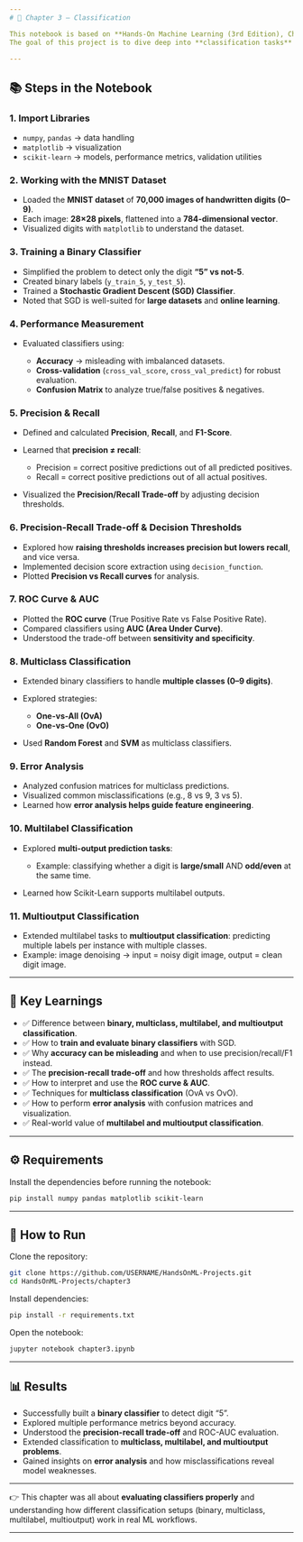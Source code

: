 ```yaml
---
# 🔢 Chapter 3 – Classification

This notebook is based on **Hands-On Machine Learning (3rd Edition), Chapter 3**.
The goal of this project is to dive deep into **classification tasks** using the **MNIST dataset**, and to explore key concepts such as **binary/multiclass classification, performance metrics, precision-recall trade-off, ROC curves, multilabel and multioutput classification**.

---
```


## 📚 Steps in the Notebook

### 1. Import Libraries

* `numpy`, `pandas` → data handling
* `matplotlib` → visualization
* `scikit-learn` → models, performance metrics, validation utilities

### 2. Working with the MNIST Dataset

* Loaded the **MNIST dataset** of **70,000 images of handwritten digits (0–9)**.
* Each image: **28×28 pixels**, flattened into a **784-dimensional vector**.
* Visualized digits with `matplotlib` to understand the dataset.

### 3. Training a Binary Classifier

* Simplified the problem to detect only the digit **“5” vs not-5**.
* Created binary labels (`y_train_5`, `y_test_5`).
* Trained a **Stochastic Gradient Descent (SGD) Classifier**.
* Noted that SGD is well-suited for **large datasets** and **online learning**.

### 4. Performance Measurement

* Evaluated classifiers using:

  * **Accuracy** → misleading with imbalanced datasets.
  * **Cross-validation** (`cross_val_score`, `cross_val_predict`) for robust evaluation.
  * **Confusion Matrix** to analyze true/false positives & negatives.

### 5. Precision & Recall

* Defined and calculated **Precision**, **Recall**, and **F1-Score**.
* Learned that **precision ≠ recall**:

  * Precision = correct positive predictions out of all predicted positives.
  * Recall = correct positive predictions out of all actual positives.
* Visualized the **Precision/Recall Trade-off** by adjusting decision thresholds.

### 6. Precision-Recall Trade-off & Decision Thresholds

* Explored how **raising thresholds increases precision but lowers recall**, and vice versa.
* Implemented decision score extraction using `decision_function`.
* Plotted **Precision vs Recall curves** for analysis.

### 7. ROC Curve & AUC

* Plotted the **ROC curve** (True Positive Rate vs False Positive Rate).
* Compared classifiers using **AUC (Area Under Curve)**.
* Understood the trade-off between **sensitivity and specificity**.

### 8. Multiclass Classification

* Extended binary classifiers to handle **multiple classes (0–9 digits)**.
* Explored strategies:

  * **One-vs-All (OvA)**
  * **One-vs-One (OvO)**
* Used **Random Forest** and **SVM** as multiclass classifiers.

### 9. Error Analysis

* Analyzed confusion matrices for multiclass predictions.
* Visualized common misclassifications (e.g., 8 vs 9, 3 vs 5).
* Learned how **error analysis helps guide feature engineering**.

### 10. Multilabel Classification

* Explored **multi-output prediction tasks**:

  * Example: classifying whether a digit is **large/small** AND **odd/even** at the same time.
* Learned how Scikit-Learn supports multilabel outputs.

### 11. Multioutput Classification

* Extended multilabel tasks to **multioutput classification**: predicting multiple labels per instance with multiple classes.
* Example: image denoising → input = noisy digit image, output = clean digit image.

---

## 📖 Key Learnings

* ✅ Difference between **binary, multiclass, multilabel, and multioutput classification**.
* ✅ How to **train and evaluate binary classifiers** with SGD.
* ✅ Why **accuracy can be misleading** and when to use precision/recall/F1 instead.
* ✅ The **precision-recall trade-off** and how thresholds affect results.
* ✅ How to interpret and use the **ROC curve & AUC**.
* ✅ Techniques for **multiclass classification** (OvA vs OvO).
* ✅ How to perform **error analysis** with confusion matrices and visualization.
* ✅ Real-world value of **multilabel and multioutput classification**.

---

## ⚙️ Requirements

Install the dependencies before running the notebook:

```bash
pip install numpy pandas matplotlib scikit-learn
```

---

## 🚀 How to Run

Clone the repository:

```bash
git clone https://github.com/USERNAME/HandsOnML-Projects.git
cd HandsOnML-Projects/chapter3
```

Install dependencies:

```bash
pip install -r requirements.txt
```

Open the notebook:

```bash
jupyter notebook chapter3.ipynb
```

---

## 📊 Results

* Successfully built a **binary classifier** to detect digit “5”.
* Explored multiple performance metrics beyond accuracy.
* Understood the **precision-recall trade-off** and ROC-AUC evaluation.
* Extended classification to **multiclass, multilabel, and multioutput problems**.
* Gained insights on **error analysis** and how misclassifications reveal model weaknesses.

---

👉 This chapter was all about **evaluating classifiers properly** and understanding how different classification setups (binary, multiclass, multilabel, multioutput) work in real ML workflows.

---
